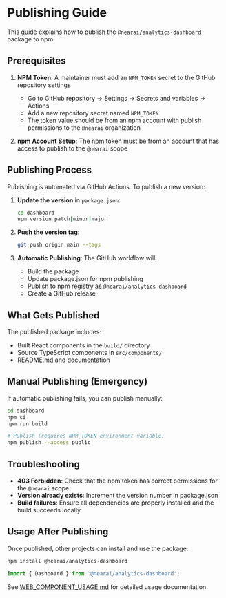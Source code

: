 # Publishing Guide

This guide explains how to publish the `@nearai/analytics-dashboard` package to npm.

## Prerequisites

1. **NPM Token**: A maintainer must add an `NPM_TOKEN` secret to the GitHub repository settings
   - Go to GitHub repository → Settings → Secrets and variables → Actions
   - Add a new repository secret named `NPM_TOKEN`
   - The token value should be from an npm account with publish permissions to the `@nearai` organization

2. **npm Account Setup**: The npm token must be from an account that has access to publish to the `@nearai` scope

## Publishing Process

Publishing is automated via GitHub Actions. To publish a new version:

1. **Update the version** in `package.json`:
   ```bash
   cd dashboard
   npm version patch|minor|major
   ```

2. **Push the version tag**:
   ```bash
   git push origin main --tags
   ```

3. **Automatic Publishing**: The GitHub workflow will:
   - Build the package
   - Update package.json for npm publishing
   - Publish to npm registry as `@nearai/analytics-dashboard`
   - Create a GitHub release

## What Gets Published

The published package includes:
- Built React components in the `build/` directory
- Source TypeScript components in `src/components/`
- README.md and documentation

## Manual Publishing (Emergency)

If automatic publishing fails, you can publish manually:

```bash
cd dashboard
npm ci
npm run build

# Publish (requires NPM_TOKEN environment variable)
npm publish --access public
```

## Troubleshooting

- **403 Forbidden**: Check that the npm token has correct permissions for the `@nearai` scope
- **Version already exists**: Increment the version number in package.json
- **Build failures**: Ensure all dependencies are properly installed and the build succeeds locally

## Usage After Publishing

Once published, other projects can install and use the package:

```bash
npm install @nearai/analytics-dashboard
```

```jsx
import { Dashboard } from '@nearai/analytics-dashboard';
```

See [WEB_COMPONENT_USAGE.md](./WEB_COMPONENT_USAGE.md) for detailed usage documentation.